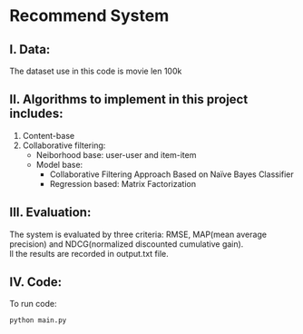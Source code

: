# Recommend System
## I. Data:   
The dataset use in this code is movie len 100k
## II. Algorithms to implement in this project includes:
1. Content-base  
2. Collaborative filtering:  
    - Neiborhood base: user-user and item-item  
    - Model base:  
        + Collaborative Filtering Approach Based on Naïve Bayes Classifier  
        + Regression based: Matrix Factorization

## III. Evaluation:
The system is evaluated by three criteria: RMSE, MAP(mean average precision) and NDCG(normalized discounted cumulative gain).  
ll the results are recorded in output.txt file.  
## IV. Code:
To run code: 
```
python main.py
```
